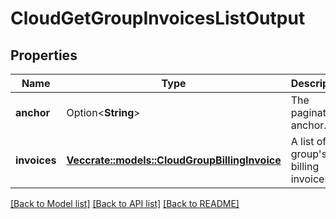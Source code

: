 # CloudGetGroupInvoicesListOutput

## Properties

Name | Type | Description | Notes
------------ | ------------- | ------------- | -------------
**anchor** | Option<**String**> | The pagination anchor. | [optional]
**invoices** | [**Vec<crate::models::CloudGroupBillingInvoice>**](CloudGroupBillingInvoice.md) | A list of a group's billing invoices. | 

[[Back to Model list]](../README.md#documentation-for-models) [[Back to API list]](../README.md#documentation-for-api-endpoints) [[Back to README]](../README.md)


